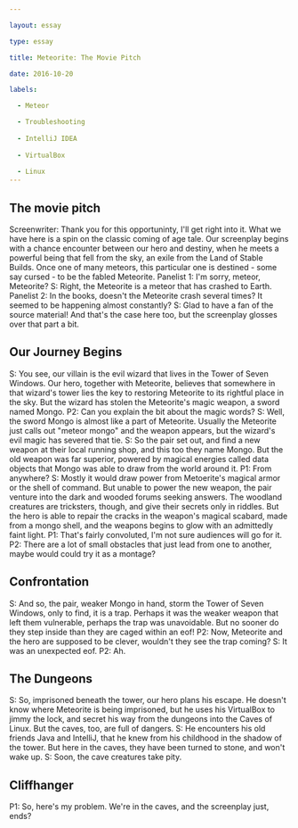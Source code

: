 ```yaml
---

layout: essay

type: essay

title: Meteorite: The Movie Pitch

date: 2016-10-20

labels:

  - Meteor

  - Troubleshooting
  
  - IntelliJ IDEA
  
  - VirtualBox
  
  - Linux
---
```


## The movie pitch

Screenwriter: Thank you for this opportuninty, I'll get right into it. What we have here is a spin on the classic coming of age tale. Our screenplay begins with a chance encounter between our hero and destiny, when he meets a powerful being that fell from the sky, an exile from the Land of Stable Builds. Once one of many meteors, this particular one is destined - some say cursed - to be the fabled Meteorite.
Panelist 1: I'm sorry, meteor, Meteorite?
S: Right, the Meteorite is a meteor that has crashed to Earth.
Panelist 2: In the books, doesn't the Meteorite crash several times? It seemed to be happening almost constantly?
S: Glad to have a fan of the source material! And that's the case here too, but the screenplay glosses over that part a bit.

## Our Journey Begins

S: You see, our villain is the evil wizard that lives in the Tower of Seven Windows. Our hero, together with Meteorite, believes that somewhere in that wizard's tower lies the key to restoring Meteorite to its rightful place in the sky. But the wizard has stolen the Meteorite's magic weapon, a sword named Mongo.
P2: Can you explain the bit about the magic words?
S: Well, the sword Mongo is almost like a part of Meteorite. Usually the Meteorite just calls out "meteor mongo" and the weapon appears, but the wizard's evil magic has severed that tie.
S: So the pair set out, and find a new weapon at their local running shop, and this too they name Mongo. But the old weapon was far superior, powered by magical energies called data objects that Mongo was able to draw from the world around it.
P1: From anywhere?
S: Mostly it would draw power from Metoerite's magical armor or the shell of command. But unable to power the new weapon, the pair venture into the dark and wooded forums seeking answers. The woodland creatures are tricksters, though, and give their secrets only in riddles. But the hero is able to repair the cracks in the weapon's magical scabard, made from a mongo shell, and the weapons begins to glow with an admittedly faint light.
P1: That's fairly convoluted, I'm not sure audiences will go for it.
P2: There are a lot of small obstacles that just lead from one to another, maybe would could try it as a montage?

## Confrontation

S: And so, the pair, weaker Mongo in hand, storm the Tower of Seven Windows, only to find, it is a trap. Perhaps it was the weaker weapon that left them vulnerable, perhaps the trap was unavoidable. But no sooner do they step inside than they are caged within an eof! 
P2: Now, Meteorite and the hero are supposed to be clever, wouldn't they see the trap coming?
S: It was an unexpected eof.
P2: Ah.

## The Dungeons

S: So, imprisoned beneath the tower, our hero plans his escape. He doesn't know where Meteorite is being imprisoned, but he uses his VirtualBox to jimmy the lock, and secret his way from the dungeons into the Caves of Linux. But the caves, too, are full of dangers.
S: He encounters his old friends Java and IntelliJ, that he knew from his childhood in the shadow of the tower. But here in the caves, they have been turned to stone, and won't wake up.
S: Soon, the cave creatures take pity.

## Cliffhanger

P1: So, here's my problem. We're in the caves, and the screenplay just, ends?

